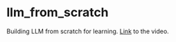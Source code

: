 # llm_from_scratch
Building LLM from scratch for learning.
[Link](https://www.youtube.com/watch?v=UU1WVnMk4E8) to the video.
